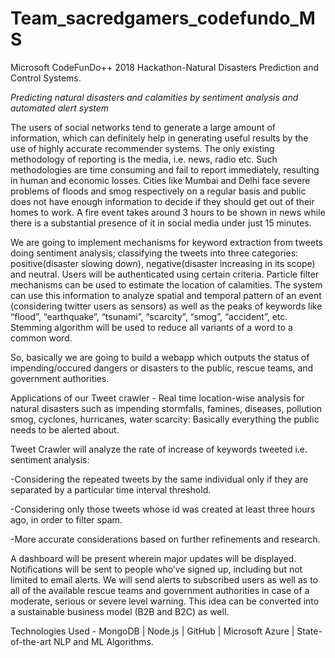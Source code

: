 # Team_sacredgamers_codefundo_MS

Microsoft CodeFunDo++ 2018 Hackathon-Natural Disasters Prediction and Control Systems.

*Predicting natural disasters and calamities by sentiment analysis and automated alert system*

  The users of social networks tend to generate a large amount of information, which can definitely help in generating useful results by the use of highly accurate recommender systems. The only existing methodology of reporting is the media, i.e. news, radio etc. Such methodologies are time consuming and fail to report immediately, resulting in human and economic losses. Cities like Mumbai and Delhi face severe problems of floods and smog respectively on a regular basis and public does not have enough information to decide if they should get out of their homes to work. A fire event takes around 3 hours to be shown in news while there is a substantial presence of it in social media under just 15 minutes. 
  
  We are going to implement mechanisms for keyword extraction from tweets doing sentiment analysis; classifying the tweets into three categories: positive(disaster slowing down), negative(disaster increasing in its scope) and neutral. Users will be authenticated using certain criteria. Particle filter mechanisms can be used to estimate the location of calamities. The system can use this information to analyze spatial and temporal pattern of an event (considering  twitter users as sensors) as well as the peaks of keywords like “flood”, “earthquake”, “tsunami”, “scarcity”, “smog”, “accident”, etc. Stemming algorithm will be used to reduce all variants of a word to a common word. 
  
  So, basically we are going to build a webapp which outputs the status of impending/occured dangers or disasters to the public, rescue teams, and government authorities.  
  
Applications of our Tweet crawler - Real time location-wise analysis for natural disasters such as impending stormfalls, famines, diseases, pollution smog, cyclones, hurricanes, water scarcity: Basically everything the public needs to be alerted about.

Tweet Crawler will analyze the rate of increase of keywords tweeted i.e. sentiment analysis:

  -Considering the repeated tweets by the same individual only if they are separated by a particular time interval threshold.
  
  -Considering only those tweets whose id was created at least three hours ago, in order to filter spam. 
  
  -More accurate considerations based on further refinements and research. 
  
  A dashboard will be present wherein major updates will be displayed. Notifications will be sent to people who’ve signed up, including but not limited to email alerts. We will send alerts to subscribed users as well as to all of the available rescue teams and government authorities in case of a moderate, serious or severe level warning. This idea can be converted into a sustainable business model (B2B and B2C) as well. 
  
Technologies Used - MongoDB | Node.js | GitHub | Microsoft Azure | State-of-the-art NLP and ML Algorithms. 
